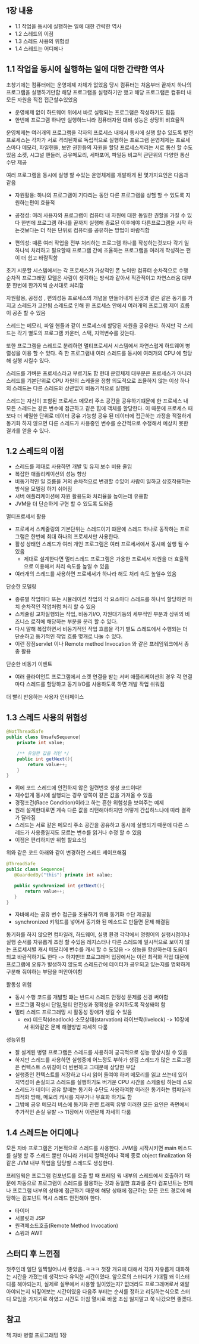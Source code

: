 ## 1장 내용
- 1.1 작업을 동시에 실행하는 일에 대한 간략한 역사
- 1.2 스레드의 이점
- 1.3 스레드 사용의 위험성
- 1.4 스레드는 어디에나

## 1.1 작업을 동시에 실행하는 일에 대한 간략한 역사
초창기에는 컴퓨터에는 운영체제 자체가 없었음 당시 컴퓨터는 처음부터 끝까지 하나의 프로그램을 실행하기만함
해당 프로그램을 실행하기만 했고 해당 프로그램은 컴퓨터 내 모든 자원을 직접 접근할수있었음
- 운영체제 없이 하드웨어 위에서 바로 실행되는 프로그램은 작성하기도 힘듬
- 한번에 프로그램 하나만 실행하느니라 컴퓨터자원 대비 성능은 상당히 비효율적

운영체제는 여러개의 프로그램을 각자의 프로세스 내에서 동시에 실행 할수 있도록 발전
프로세스는 각자가 서로 격리된채로 독립적으로 실행하는 프로그램
운영체제는 프로세스마다 메모리, 파일핸들, 보안 권한등의 자원을 할당
프로세스끼리는 서로 통신 할 수도 있음 소켓, 시그널 핸들러, 공유메모리, 세마포어, 파일등 비교적 큰단위의 다양한 통신 수단 제공

여러 프로그램을 동시에 실행 할 수있는 운영체제를 개발하게 된 몇가지요인은 다음과 같음

- 자원활용: 하나의 프로그램이 기다리는 동안 다른 프로그램을 싱핼 할 수 있도록 지원하는편이 효율적

- 공정성: 여러 사용자와 프로그램이 컴퓨터 내 자원에 대한 동일한 권할을 가질 수 있다 
한번에 프로그램 하나를 끝까지 실행해 종료된 이후에야 다른프로그램을 시작 하는것보다는 더 작은 단위로 컴퓨터를 공유하는 방법이 바람직함

- 편의성: 때론 여러 작업을 전부 처리하는 프로그램 하나를 작성하는것보다 각기 일 하나씩 처리하고 필요할때 프로그램 간에 조율하는 프로그램을 여러개 작성하는 편이 더 쉽고 바람직함 

초기 시분할 시스템에서는 각 프로세스가 가상적인 폰 노이만 컴퓨터 순차적으로 수행
순차적 프로그래밍 모델은 사람이 생각하는 방식과 같아서 직관적이고 자연스러움
대부분 한번에 한가지씩 순서대로 처리함

자원활용, 공정성 , 편의성등 프로세스의 개념을 만들어내게 된것과 같은 같은 동기를 가지고 스레드가 고안됨
스레드로 인해 한 프로세스 안에서 여러개의 프로그램 제어 흐름이 공존 할 수 있음

스레드는 메모리, 파일 핸들과 같이 프로세스에 할당된 자원을 공유한다.
하지만 각 스레드는 각기 별도의 프로그램 카운터, 스택, 지역변수를 갖는다.

또한 프로그램을 스레드로 분리하면 멀티프로세서 시스템에서 자연스럽게 하드웨어 병렬성을 이용 할 수 있다.
즉 한 프로그램내 여러 스레드를 동시에 여러개의 CPU 에 할당해 실행 시킬수 있다.

스레드를 가벼운 프로세스라고 부르기도 함
현대 운영체제 대부분은 프로세스가 아니라 스레드를 기본단위로 CPU 자원의 스케줄을 정함
의도적으로 조율하지 않는 이상 하나의 스레드는 다른 스레드와 상관없이 비동기적으로 실행됨

스레드는 자신이 포함된 프로세스 메모리 주소 공간을 공유하기떄문에 한 프로세스 내 모든 스레드는 같은 변수에 접근하고 같은 힙에 객체를 할당한다.
이 때문에 프로세스 때 보다 더 세밀한 단위로 데이터 공유 가능함
공유 된 데이터에 접근하는 과정을 적절하게 동기화 하지 않으면 다른 스레드가 사용중인 변수를 순간적으로 수정해서 예상치 못한 결과를 얻을 수 있다.

## 1.2 스레드의 이점
- 스레드를 제대로 사용하면 개발 및 유지 보수 비용 줄임 
- 복잡한 애플리케이션의 성능 향상
- 비동기적인 일 흐름을 거의 순차적으로 변경할 수있어 사람이 일하고 상호작용하는 방식을 모델링 하기 쉬어짐
- 서버 애플리케이션에 자원 활용도와 처리율을 높이는데 유용함
- JVM을 더 단순하게 구현 할 수 있도록 도와줌

멀티프로세서 활용
- 프로세서 스케줄링의 기본단위는 스레드이기 떄문에 스레드 하나로 동작하는 프로그램은 한번에 최대 하나의 프로세서만 사용한다.
- 활성 상태인 스레드가 여러 개인 프로그램은 여러 프로세서에서 동시에 실행 될 수 있음
    - 제대로 설계한다면 멀티스레드 프로그램은 가용한 프로세서 자원을 더 효울적으로 이용해서 처리 속도를 높일 수 있음
- 여러개의 스레드를 사용하면 프로세서가 하나라 해도 처리 속도 높일수 있음

단순한 모델링
- 종류별 작업마다 또는 시뮬레이션 작업의 각 요소마다 스레드를 하나씩 할당하면 마치 순차적인 작업처럼 처리 할 수 있음
- 스케쥴링 교차실행되는 작업, 비동기I/O, 자원대기등의 세부적인 부분과 상위의 비즈니스 로직에 해당하는 부분을 분리 할 수 있다.
- 다시 말해 복잡하면서 비동기적인 작업 흐름을 각기 별도 스레드에서 수행되는 더 단순하고 동기적인 작업 흐름 몇개로 나눌 수 있다.
- 이런 장점servlet 이나 Remote method Invocation 와 같은 프레임워크에서 종종 활용

단순한 비동기 이벤트 
- 여러 클라이언트 프로그램에서 소켓 연결을 받는 서버 애플리케이션의 경우 각 연결마다 스레드를 할당하고 동기 I/O를 사용하도록 하면 개발 작업 쉬워짐

더 빨리 반응하는 사용자 인터페이스

## 1.3 스레드 사용의 위험성
~~~java
@NotThreadSafe
public class UnsafeSequence{
    private int value;

    /** 유일한 값을 리턴 */
    public int getNext(){
        return value++;
    }
}
~~~
- 위에 코드 스레드에 안전하지 않은 일련번호 생성 코드이다!
- 재수없게 동시에 실행되는 경우 양쪽이 같은 값을 가져올 수 있음
- 경쟁조건(Race Condition)이라고 하는 흔한 위험성을 보여주는 예제
- 원래 설계한대로면 계속 다른 값을 리턴해야하지만 어떻게 간섭하느냐에 따라 결곽가 달라짐
- 스레드는 서로 같은 메모리 주소 공간을 공유하고 동시에 실행되기 때문에 다른 스레드가 사용중일지도 모르는 변수를 읽거나 수정 할 수 있음
 - 이점은 편리하지만 위험 할요소임


 위와 같은 코드 아래와 같이 변경하면 스레드 세이프해짐
 ~~~java
@ThreadSafe
public class Sequence{
    @GuardedBy("this") private int value;

    public synchronized int getNext(){
        return value++;
    }
}
~~~
- 자바에서는 공유 변수 접근을 조율하기 위해 동기화 수단 제공됨 
- synchronized 키워드를 넣어서 동기화 된 메소드로 만들면 문제 해결됨

동기화를 하지 않으면 컴파일러, 하드웨어, 실행 환경 각각에서 명령어의 실행시점이나 실행 순서를 자유롭게 조정 할 수있음
레지스터나 다른 스레드에 일시적으로 보이지 않는 프로세서별 캐시 메모리에 변수를 캐시 할 수 도있음
-> 성능을 향상하는데 도움이 되고 바람직하기도 한다
-> 하지만!!! 프로그래머 입장에서는 이런 최적화 작업 댸문에 프로그램에 오류가 발생하지 않도록 스레드간에 데이터가 공우되고 있는지를 명확하게 구분해 줘야하는 부담을 떠안아야함

활동성 위험
- 동시 수행 코드를 개발할 떄는 반드시 스레드 안정성 문제를 신경 써야함
- 프로그램 작성시 단일,멀티 안전성과 정확성을 유지하도록 작성돼야 함
- 멀티 스레드 프로그래밍 시 활동성  장애가 생길 수 있음
    - ex) 데드락(deadlock) 소모상태(starvation) 라이브락(livelock) 
        -> 10장에서 위와같은 문제 해결방법 자세히 다룸

성능위험
- 잘 설계된 병렬 프로그램은 스레드를 사용하여 궁극적으로 성능 향상시킬 수 있음
- 하지만 스레드를 사용하면 실행중에 어느정도 부하가 생김 스레드가 많은 프로그램은 컨텍스트 스위칭이 더 빈번하고 그때문에 상당한 부담
- 실행중인 컨텍스트를 저장하고 다시 읽어 들여야 하며 메모리를 읽고 쓰는데 있어 지역성이 손실되고 스레드를 실행하기도 버거운 CPU 시간을 스케줄링 하는데 소모
- 스레드가 데이터 공유 할때는 동기화 수단도 사용하여함 이러한 동기화는 컴파일러 최적화 방해, 메모리 캐시를 지우거나 무효화 하기도 함
- 그밖에 공유 메모리 버스에 동기화 관련 트래픽 유발 이러한 모든 요인은 측면에서 추가적인 손실 유발
-> 11장에서 이런문제 자세히 다룸

## 1.4 스레드는 어디에나
모든 자바 프로그램은 기본적으로 스레드를 사용한다.
JVM을 시작시키면 main 메소드를 실행 할 주 스레드 뿐만 아니라 가비지 컬렉션이나 객체 종료 object finalization 와 같은 JVM 내부 작업을 담당할 스레드도 생성한다.

프레임웍은 프로그램 컴포넌트를 호출 할 때 프레임 웍 내부의 스레드에서 호출하기 때문에 자동으로 프로그램이 스레드를 활용하는 것과 동일한 효과를 준다
컴포넌트는 언제나 프로그램 내부의 상태에 접근하기 때문에 해당 상태에 접근하는 모든 코드 경로에 해당하는 컴포넌트 역시 스레드 안전해야 한다.

- 타이머
- 서블릿과 JSP
- 원격메소드호출(Remote Method Invocation)
- 스윙과 AWT


## 스터디 후 느낀점
첫주인데 일단 일찍일어나서 좋았음..ㅋㅋㅋ
첫장 개요에 대해서 각자 자유롭게 대화하는 시간을 가졌는데 생각보다 유익한 시간이였다. 앞으로의 스터디가 기대됨
왜 이스터디를 해야되는지, 실제로 실무에서 사용할 일이있는지? 없더라도 프로그래머로서 왜알아야되는지 되짚어보는 시간이였음
다음주 부터는 순서를 정하고 리딩하는식으로 스터디 모임을 가지기로 하였고 시간도 아침 열시로 바꿈
초심 잃지말고 쭉 나갔으면 좋겠다.


## 참고
책 자바 병렬 프로그래밍 1장 